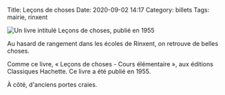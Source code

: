 Title: Leçons de choses
Date: 2020-09-02 14:17
Category: billets
Tags: mairie, rinxent

![Un livre intitulé Leçons de choses, publié en 1955]({static}/images/lecons-de-choses/1024.jpg#mid "Un livre intitulé Leçons de choses, publié en 1955")

Au hasard de rangement dans les écoles de Rinxent, on retrouve de belles choses.

Comme ce livre, « Leçons de choses - Cours élémentaire », aux éditions Classiques Hachette. Ce livre a été publié en 1955.

À côté, d'anciens portes craies.
